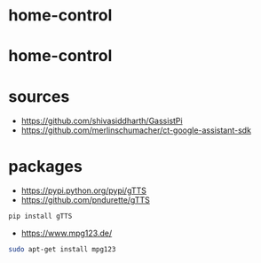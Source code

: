 # home-control
# home-control


# sources

- https://github.com/shivasiddharth/GassistPi
- https://github.com/merlinschumacher/ct-google-assistant-sdk

# packages

- https://pypi.python.org/pypi/gTTS
- https://github.com/pndurette/gTTS
```sh
pip install gTTS
```

- https://www.mpg123.de/
```sh
sudo apt-get install mpg123
```
